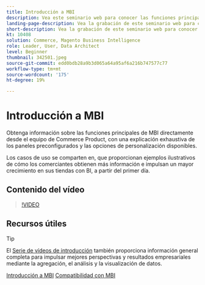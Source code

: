 ```yaml
---
title: Introducción a MBI
description: Vea este seminario web para conocer las funciones principales de MBI para su tienda Adobe Commerce o Magento Open Source.
landing-page-description: Vea la grabación de este seminario web para conocer las funciones principales de MBI para su tienda Adobe Commerce o Magento Open Source.
short-description: Vea la grabación de este seminario web para conocer las funciones principales de MBI para su tienda Adobe Commerce o Magento Open Source.
kt: 10408
solution: Commerce, Magento Business Intelligence
role: Leader, User, Data Architect
level: Beginner
thumbnail: 342501.jpeg
source-git-commit: edd0bdb28a9b3d065a64a95af6a216b747577c77
workflow-type: tm+mt
source-wordcount: '175'
ht-degree: 19%

---
```


# Introducción a MBI

Obtenga información sobre las funciones principales de MBI directamente desde el equipo de Commerce Product, con una explicación exhaustiva de los paneles preconfigurados y las opciones de personalización disponibles.

Los casos de uso se comparten en, que proporcionan ejemplos ilustrativos de cómo los comerciantes obtienen más información e impulsan un mayor crecimiento en sus tiendas con BI, a partir del primer día.

## Contenido del vídeo

>[!VIDEO](https://video.tv.adobe.com/v/342501?quality=12&learn=on)

## Recursos útiles

>[!TIP]
>
>El [Serie de vídeos de introducción](https://experienceleague.adobe.com/docs/commerce-learn/tutorials/mbi/introduction/1-overview.html) también proporciona información general completa para impulsar mejores perspectivas y resultados empresariales mediante la agregación, el análisis y la visualización de datos.

[Introducción a MBI](https://experienceleague.adobe.com/docs/commerce-business-intelligence/mbi/getting-started.html)
[Compatibilidad con MBI](https://experienceleague.adobe.com/docs/commerce-knowledge-base/kb/troubleshooting/miscellaneous/mbi-service-policies.html)
